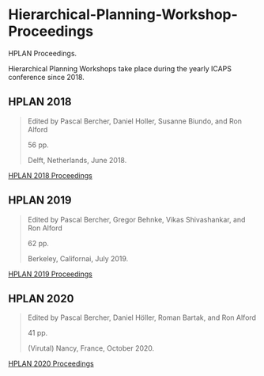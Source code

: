 # Hierarchical-Planning-Workshop-Proceedings

HPLAN Proceedings.

Hierarchical Planning Workshops take place during the yearly ICAPS conference since 2018.

## HPLAN 2018
> Edited by Pascal Bercher, Daniel Holler, Susanne Biundo, and Ron Alford
>
> 56 pp.
>
> Delft, Netherlands, June 2018.

[HPLAN 2018 Proceedings](https://github.com/PCfVW/Hierarchical-Planning-Workshop-Proceedings/blob/main/2018HierarchicalPlanningWorkshopProceedings.pdf)

## HPLAN 2019
> Edited by Pascal Bercher, Gregor Behnke, Vikas Shivashankar, and Ron Alford
>
> 62 pp.
>
> Berkeley, Californai, July 2019.

[HPLAN 2019 Proceedings](https://github.com/PCfVW/Hierarchical-Planning-Workshop-Proceedings/blob/main/2019HierarchicalPlanningWorkshopProceedings.pdf)

## HPLAN 2020
> Edited by Pascal Bercher, Daniel Höller, Roman Bartak, and Ron Alford
>
> 41 pp.
>
> (Virutal) Nancy, France, October 2020.

[HPLAN 2020 Proceedings](https://github.com/PCfVW/Hierarchical-Planning-Workshop-Proceedings/blob/main/2020HierarchicalPlanningWorkshopProceedings.pdf)
